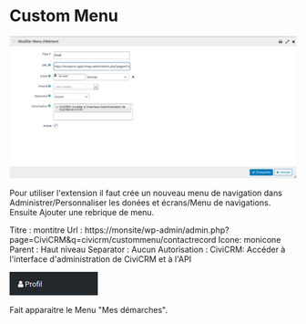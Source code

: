# Custom Menu
![Screenshot](/images/Capture.png)

Pour utiliser l'extension il faut crée un nouveau menu de navigation dans Administrer/Personnaliser les donées et écrans/Menu de navigations.
Ensuite Ajouter une rebrique de menu.


Titre : montitre
Url : https://monsite/wp-admin/admin.php?page=CiviCRM&q=civicrm/custommenu/contactrecord
Icone: monicone
Parent : Haut niveau
Separator : Aucun
Autorisation : CiviCRM: Accéder à l'interface d'administration de CiviCRM et à l'API

![Screenshot](/images/Capture2.png)

Fait apparaitre le Menu "Mes démarches".